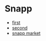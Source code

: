 # Snapp

- [first](./snapp_cab_1.md)
- [second](./snapp_cab_1.md)
- [snapp market](./snapp-supply.md)

